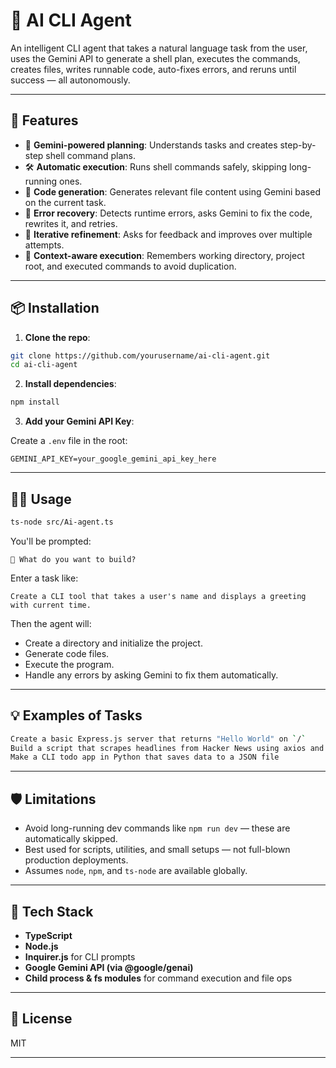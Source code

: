 # 🤖 AI CLI Agent

An intelligent CLI agent that takes a natural language task from the user, uses the Gemini API to generate a shell plan, executes the commands, creates files, writes runnable code, auto-fixes errors, and reruns until success — all autonomously.

---

## 🚀 Features

- 🧠 **Gemini-powered planning**: Understands tasks and creates step-by-step shell command plans.
- 🛠️ **Automatic execution**: Runs shell commands safely, skipping long-running ones.
- 📝 **Code generation**: Generates relevant file content using Gemini based on the current task.
- 🧪 **Error recovery**: Detects runtime errors, asks Gemini to fix the code, rewrites it, and retries.
- 🔁 **Iterative refinement**: Asks for feedback and improves over multiple attempts.
- 📂 **Context-aware execution**: Remembers working directory, project root, and executed commands to avoid duplication.

---

## 📦 Installation

1. **Clone the repo**:

```bash
git clone https://github.com/yourusername/ai-cli-agent.git
cd ai-cli-agent
```

2. **Install dependencies**:

```bash
npm install
```

3. **Add your Gemini API Key**:

Create a `.env` file in the root:

```
GEMINI_API_KEY=your_google_gemini_api_key_here
```

---

## 🧑‍💻 Usage

```bash
ts-node src/Ai-agent.ts
```

You'll be prompted:

```
📌 What do you want to build?
```

Enter a task like:

```
Create a CLI tool that takes a user's name and displays a greeting with current time.
```

Then the agent will:

- Create a directory and initialize the project.
- Generate code files.
- Execute the program.
- Handle any errors by asking Gemini to fix them automatically.

---

## 💡 Examples of Tasks

```bash
Create a basic Express.js server that returns "Hello World" on `/`
Build a script that scrapes headlines from Hacker News using axios and cheerio
Make a CLI todo app in Python that saves data to a JSON file
```

---

## 🛡️ Limitations

- Avoid long-running dev commands like `npm run dev` — these are automatically skipped.
- Best used for scripts, utilities, and small setups — not full-blown production deployments.
- Assumes `node`, `npm`, and `ts-node` are available globally.

---

## 🔧 Tech Stack

- **TypeScript**
- **Node.js**
- **Inquirer.js** for CLI prompts
- **Google Gemini API (via @google/genai)**
- **Child process & fs modules** for command execution and file ops

---

## 📜 License

MIT

---
